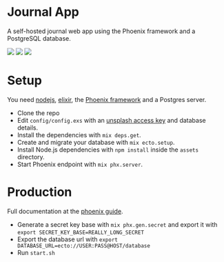 Journal App
===========

A self-hosted journal web app using the Phoenix framework and a PostgreSQL database. 

![](https://i.postimg.cc/fbXKpjMJ/image.png)
![](https://i.postimg.cc/FHkgkgdD/image.png)
![](https://i.postimg.cc/J0ytYKWF/image.png)


# Setup
You need [nodejs](https://nodejs.org/download/), [elixir](https://elixir-lang.org/install.html), the [Phoenix framework](https://hexdocs.pm/phoenix/installation.html) and a Postgres server.
 - Clone the repo
 - Edit `config/config.exs` with an [unsplash access key](https://unsplash.com/oauth/applications) and database details.
 - Install the dependencies with `mix deps.get`.
 - Create and migrate your database with `mix ecto.setup`.
 - Install Node.js dependencies with `npm install` inside the `assets` directory.
 - Start Phoenix endpoint with `mix phx.server`.


# Production 

Full documentation at the [phoenix guide](https://hexdocs.pm/phoenix/deployment.html).

 - Generate a secret key base with `mix phx.gen.secret` and export it with `export SECRET_KEY_BASE=REALLY_LONG_SECRET`
 - Export the database url with `export DATABASE_URL=ecto://USER:PASS@HOST/database`
 - Run `start.sh`

